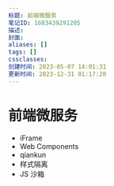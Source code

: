 ```yaml
---
标题: 前端微服务
笔记ID: 1683439291205
描述: 
封面: 
aliases: []
tags: []
cssclasses: 
创建时间: 2023-05-07 14:01:31
更新时间: 2023-12-31 01:17:20
---
```


# 前端微服务

- iFrame
- Web Components
- qiankun
- 样式隔离
- JS 沙箱

